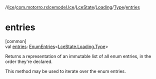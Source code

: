 //[lce](../../../../../index.md)/[com.motorro.rxlcemodel.lce](../../../index.md)/[LceState](../../index.md)/[Loading](../index.md)/[Type](index.md)/[entries](entries.md)

# entries

[common]\
val [entries](entries.md): [EnumEntries](https://kotlinlang.org/api/latest/jvm/stdlib/kotlin.enums/-enum-entries/index.html)&lt;[LceState.Loading.Type](index.md)&gt;

Returns a representation of an immutable list of all enum entries, in the order they're declared.

This method may be used to iterate over the enum entries.

